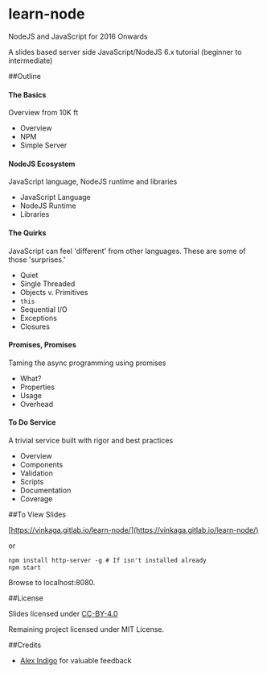 # learn-node

NodeJS and JavaScript for 2016 Onwards

A slides based server side JavaScript/NodeJS 6.x tutorial (beginner to intermediate)

##Outline

#### The Basics

Overview from 10K ft

- Overview
- NPM
- Simple Server


#### NodeJS Ecosystem

JavaScript language, NodeJS runtime and libraries

- JavaScript Language
- NodeJS Runtime
- Libraries


#### The Quirks

JavaScript can feel 'different' from other languages. These are some of those 'surprises.'

- Quiet
- Single Threaded
- Objects v. Primitives
- `this`
- Sequential I/O
- Exceptions
- Closures


#### Promises, Promises

Taming the async programming using promises

- What?
- Properties
- Usage
- Overhead

#### To Do Service

A trivial service built with rigor and best practices

- Overview
- Components
- Validation
- Scripts
- Documentation
- Coverage


##To View Slides

[https://vinkaga.gitlab.io/learn-node/](https://vinkaga.gitlab.io/learn-node/)

or

```
npm install http-server -g # If isn't installed already
npm start
```

Browse to localhost:8080.

##License

Slides licensed under [CC-BY-4.0](http://creativecommons.org/licenses/by/4.0/)

Remaining project licensed under MIT License.

##Credits

- [Alex Indigo](https://github.com/alexindigo) for valuable feedback
